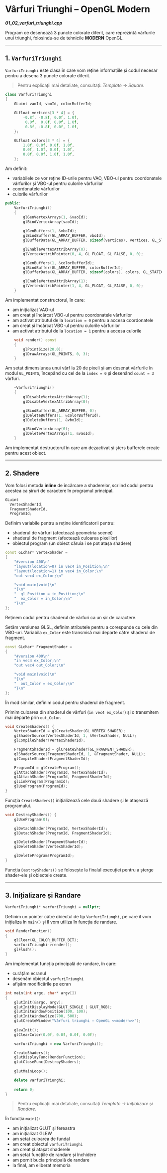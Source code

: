 # Vârfuri Triunghi – OpenGL Modern

**_01_02_varfuri_triunghi.cpp_**

Program ce desenează 3 puncte colorate diferit, care reprezintă
vârfurile unui triunghi, folosindu-se de tehnicile **MODERN** OpenGL.

---

## 1. `VarfuriTriunghi`

`VarfuriTriunghi` este clasa în care vom reține informațiile și
codul necesar pentru a desena 3 puncte colorate diferit.

> Pentru explicații mai detaliate, consultați: _Template → Square_.

```cpp
class VarfuriTriunghi
{
    GLuint vaoId, vboId, colorBufferId;
    
    GLfloat vertices[3 * 4] = {
        -0.8f, -0.8f, 0.0f, 1.0f,
         0.0f,  0.8f, 0.0f, 1.0f,
         0.8f, -0.8f, 0.0f, 1.0f,
    };

    GLfloat colors[3 * 4] = {
        1.0f, 0.0f, 0.0f, 1.0f,
        0.0f, 1.0f, 0.0f, 1.0f,
        0.0f, 0.0f, 1.0f, 1.0f,
    };
```

Am definit:
- variabilele ce vor reține ID-urile pentru VAO, VBO-ul pentru
  coordonatele vârfurilor și VBO-ul pentru culorile vârfurilor
- coordonatele vârfurilor
- culorile vârfurilor

```cpp
public:
    VarfuriTriunghi()
    {
        glGenVertexArrays(1, &vaoId);
        glBindVertexArray(vaoId);
	
        glGenBuffers(1, &vboId);
        glBindBuffer(GL_ARRAY_BUFFER, vboId);
        glBufferData(GL_ARRAY_BUFFER, sizeof(vertices), vertices, GL_STATIC_DRAW);

        glEnableVertexAttribArray(0);
        glVertexAttribPointer(0, 4, GL_FLOAT, GL_FALSE, 0, 0);

        glGenBuffers(1, &colorBufferId);
        glBindBuffer(GL_ARRAY_BUFFER, colorBufferId);
        glBufferData(GL_ARRAY_BUFFER, sizeof(colors), colors, GL_STATIC_DRAW);

        glEnableVertexAttribArray(1);
        glVertexAttribPointer(1, 4, GL_FLOAT, GL_FALSE, 0, 0);
    }
```

Am implementat constructorul, în care:
- am inițializat VAO-ul
- am creat și încărcat VBO-ul pentru coordonatele vârfurilor
- am activat atributul de la `location = 0` pentru a accesa coordonatele
- am creat și încărcat VBO-ul pentru culorile vârfurilor
- am activat atributul de la `location = 1` pentru a accesa culorile

```cpp
    void render() const
    {
        glPointSize(20.0);               
        glDrawArrays(GL_POINTS, 0, 3);
    }
```

Am setat dimensiunea unui vârf la 20 de pixeli și am desenat
vârfurile în modul `GL_POINTS`, începând cu cel de la `index = 0` și desenând `count = 3` vârfuri.

```cpp
    ~VarfuriTriunghi()
    {
        glDisableVertexAttribArray(1);
        glDisableVertexAttribArray(0);

        glBindBuffer(GL_ARRAY_BUFFER, 0);
        glDeleteBuffers(1, &colorBufferId);
        glDeleteBuffers(1, &vboId);

        glBindVertexArray(0);
        glDeleteVertexArrays(1, &vaoId);
    }
```

Am implementat destructorul în care am dezactivat și șters bufferele create
pentru acest obiect.

---

## 2. Shadere

Vom folosi metoda **inline** de încărcare a shaderelor, scriind codul
pentru acestea ca șiruri de caractere în programul principal.

```cpp
GLuint
  VertexShaderId,
  FragmentShaderId,
  ProgramId;
```

Definim variabile pentru a reține identificatorii pentru:
- shaderul de vârfuri (afectează geometria scenei)
- shaderul de fragment (afectează culoarea pixelilor)
- obiectul program (un obiect căruia i se pot atașa shadere)

```cpp
const GLchar* VertexShader =
{
    "#version 400\n"
    "layout(location=0) in vec4 in_Position;\n"
    "layout(location=1) in vec4 in_Color;\n"
    "out vec4 ex_Color;\n"

    "void main(void)\n"
    "{\n"
    "  gl_Position = in_Position;\n"
    "  ex_Color = in_Color;\n"
    "}\n"
};
```

Reținem codul pentru shaderul de vârfuri ca un șir de caractere.

Setăm versiunea GLSL, definim atributele pentru a corespunde cu cele din VBO-uri.
Variabila `ex_Color` este transmisă mai departe către shaderul de fragment.

```cpp
const GLchar* FragmentShader =
{
    "#version 400\n"
    "in vec4 ex_Color;\n"
    "out vec4 out_Color;\n"

    "void main(void)\n"
    "{\n"
    "  out_Color = ex_Color;\n"
    "}\n"
};
```

În mod similar, definim codul pentru shaderul de fragment.

Primim culoarea din shaderul de vârfuri (`in vec4 ex_Color`) și o transmitem
mai departe prin `out_Color`.

```cpp
void CreateShaders() {
    VertexShaderId = glCreateShader(GL_VERTEX_SHADER);
    glShaderSource(VertexShaderId, 1, &VertexShader, NULL);
    glCompileShader(VertexShaderId);

    FragmentShaderId = glCreateShader(GL_FRAGMENT_SHADER);
    glShaderSource(FragmentShaderId, 1, &FragmentShader, NULL);
    glCompileShader(FragmentShaderId);

    ProgramId = glCreateProgram();
    glAttachShader(ProgramId, VertexShaderId);
    glAttachShader(ProgramId, FragmentShaderId);
    glLinkProgram(ProgramId);
    glUseProgram(ProgramId);
}
```

Funcția `CreateShaders()` inițializează cele două shadere și le atașează programului.

```cpp
void DestroyShaders() {  
    glUseProgram(0);

    glDetachShader(ProgramId, VertexShaderId);
    glDetachShader(ProgramId, FragmentShaderId);

    glDeleteShader(FragmentShaderId);
    glDeleteShader(VertexShaderId);

    glDeleteProgram(ProgramId);
}
```

Funcția `DestroyShaders()` se folosește la finalul execuției pentru a șterge
shader-ele și obiectele create.

---

## 3. Inițializare și Randare

```cpp
VarfuriTriunghi* varfuriTriunghi = nullptr;
```

Definim un pointer către obiectul de tip `VarfuriTriunghi`, pe care
îl vom inițializa în `main()` și îl vom utiliza în funcția de randare.

```cpp
void RenderFunction()
{
    glClear(GL_COLOR_BUFFER_BIT); 
    varfuriTriunghi->render();
    glFlush();
}
```

Am implementat funcția principală de randare, în care:
- curățăm ecranul
- desenăm obiectul `varfuriTriunghi`
- afișăm modificările pe ecran

```cpp
int main(int argc, char* argv[])
{
    glutInit(&argc, argv);
    glutInitDisplayMode(GLUT_SINGLE | GLUT_RGB);           
    glutInitWindowPosition(100, 100);                      
    glutInitWindowSize(700, 500);                          
    glutCreateWindow("Vârfuri triunghi – OpenGL <<modern>>"); 
    
    glewInit();
    glClearColor(0.0f, 0.0f, 0.0f, 0.0f); 

    varfuriTriunghi = new VarfuriTriunghi();

    CreateShaders();                    
    glutDisplayFunc(RenderFunction);    
    glutCloseFunc(DestroyShaders);      
    
    glutMainLoop();

    delete varfuriTriunghi;
    
    return 0;
}
```

> Pentru explicații mai detaliate, consultați _Template → Inițializare și Randare_.

În funcția `main()`:
- am inițializat GLUT și fereastra
- am inițializat GLEW
- am setat culoarea de fundal
- am creat obiectul `varfuriTriunghi`
- am creat și atașat shaderele
- am setat funcțiile de randare și închidere
- am pornit bucla principală de randare
- la final, am eliberat memoria

